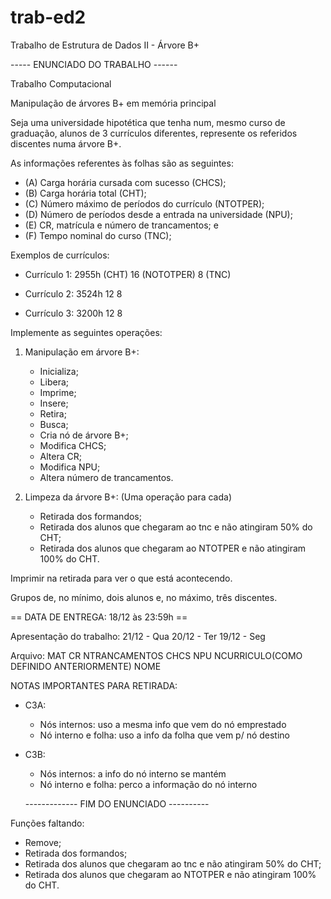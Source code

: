 # trab-ed2
Trabalho de Estrutura de Dados II - Árvore B+

----- ENUNCIADO DO TRABALHO ------

Trabalho Computacional

Manipulação de árvores B+ em memória principal

Seja uma universidade hipotética que tenha num, mesmo curso de graduação,
alunos de 3 currículos diferentes, represente os referidos discentes 
numa árvore B+.

As informações referentes às folhas são as seguintes:

- (A) Carga horária cursada com sucesso (CHCS);
- (B) Carga horária total (CHT);
- (C) Número máximo de períodos do currículo (NTOTPER);
- (D) Número de períodos desde a entrada na universidade (NPU);
- (E) CR, matrícula e número de trancamentos; e
- (F) Tempo nominal do curso (TNC);

Exemplos de currículos:

- Currículo 1:
	2955h (CHT)
	16 (NOTOTPER)
	8 (TNC)

- Currículo 2:
	3524h
	12
	8

- Currículo 3:
	3200h
	12
	8

Implemente as seguintes operações:

1) Manipulação em árvore B+:
	- Inicializa;
	- Libera;
	- Imprime;
	- Insere;
	- Retira;
	- Busca;
	- Cria nó de árvore B+;
	- Modifica CHCS;
	- Altera CR;
	- Modifica NPU;
	- Altera número de trancamentos.

2) Limpeza da árvore B+: (Uma operação para cada)
	- Retirada dos formandos;
	- Retirada dos alunos que chegaram ao tnc e não atingiram 50%
	do CHT;
	- Retirada dos alunos que chegaram ao NTOTPER e não atingiram
	100% do CHT.

Imprimir na retirada para ver o que está acontecendo.

Grupos de, no mínimo, dois alunos e, no máximo, três discentes.

== DATA DE ENTREGA: 18/12 às 23:59h ==

Apresentação do trabalho:
21/12 - Qua
20/12 - Ter
19/12 - Seg

Arquivo:
MAT CR NTRANCAMENTOS CHCS NPU NCURRICULO(COMO DEFINIDO ANTERIORMENTE) NOME

NOTAS IMPORTANTES PARA RETIRADA:

- C3A:
	* Nós internos: uso a mesma info que vem do nó emprestado
	* Nó interno e folha: uso a info da folha que vem p/ nó destino
- C3B:
	* Nós internos: a info do nó interno se mantém
	* Nó interno e folha: perco a informação do nó interno
  
  ------------- FIM DO ENUNCIADO ----------
  
Funções faltando:

- Remove;
- Retirada dos formandos;
- Retirada dos alunos que chegaram ao tnc e não atingiram 50% do CHT;
- Retirada dos alunos que chegaram ao NTOTPER e não atingiram 100% do CHT.
